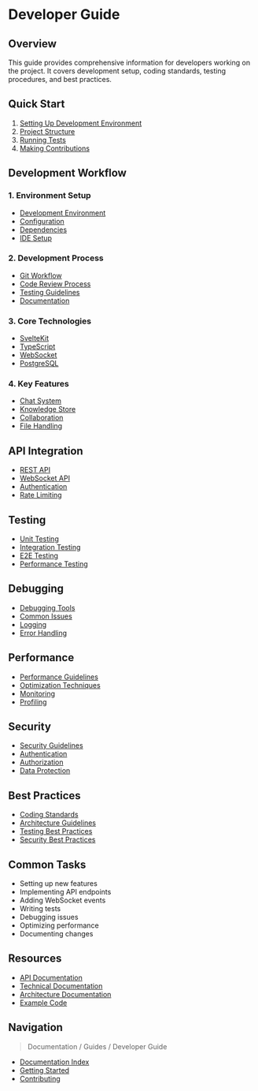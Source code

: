 # Developer Guide

## Overview
This guide provides comprehensive information for developers working on the project. It covers development setup, coding standards, testing procedures, and best practices.

## Quick Start
1. [Setting Up Development Environment](getting-started.md)
2. [Project Structure](../development/structure.md)
3. [Running Tests](../development/testing.md)
4. [Making Contributions](../CONTRIBUTING.md)

## Development Workflow
### 1. Environment Setup
- [Development Environment](getting-started.md)
- [Configuration](configuration.md)
- [Dependencies](../development/dependencies.md)
- [IDE Setup](../development/ide-setup.md)

### 2. Development Process
- [Git Workflow](../development/git-workflow.md)
- [Code Review Process](../development/code-review.md)
- [Testing Guidelines](../development/testing.md)
- [Documentation](../development/documentation.md)

### 3. Core Technologies
- [SvelteKit](../technical/sveltekit.md)
- [TypeScript](../technical/types.md)
- [WebSocket](../technical/websocket.md)
- [PostgreSQL](../technical/database.md)

### 4. Key Features
- [Chat System](../features/chat.md)
- [Knowledge Store](../features/knowledgestore.md)
- [Collaboration](../features/collaboration.md)
- [File Handling](../features/file-handling.md)

## API Integration
- [REST API](../api/rest.md)
- [WebSocket API](../api/websocket.md)
- [Authentication](../api/authentication.md)
- [Rate Limiting](../api/rate-limiting.md)

## Testing
- [Unit Testing](../development/unit-testing.md)
- [Integration Testing](../development/integration-testing.md)
- [E2E Testing](../development/e2e-testing.md)
- [Performance Testing](../development/performance-testing.md)

## Debugging
- [Debugging Tools](debugging.md)
- [Common Issues](troubleshooting.md)
- [Logging](../development/logging.md)
- [Error Handling](error-handling.md)

## Performance
- [Performance Guidelines](../development/performance.md)
- [Optimization Techniques](../development/optimization.md)
- [Monitoring](../development/monitoring.md)
- [Profiling](../development/profiling.md)

## Security
- [Security Guidelines](../development/security.md)
- [Authentication](../api/authentication.md)
- [Authorization](../development/authorization.md)
- [Data Protection](../development/data-protection.md)

## Best Practices
- [Coding Standards](../development/coding-standards.md)
- [Architecture Guidelines](../architecture/guidelines.md)
- [Testing Best Practices](../development/testing-best-practices.md)
- [Security Best Practices](../development/security-best-practices.md)

## Common Tasks
- Setting up new features
- Implementing API endpoints
- Adding WebSocket events
- Writing tests
- Debugging issues
- Optimizing performance
- Documenting changes

## Resources
- [API Documentation](../api/README.md)
- [Technical Documentation](../technical/README.md)
- [Architecture Documentation](../architecture/README.md)
- [Example Code](../examples/README.md)

## Navigation
> Documentation / Guides / Developer Guide

- [Documentation Index](../index.md)
- [Getting Started](getting-started.md)
- [Contributing](../CONTRIBUTING.md)
